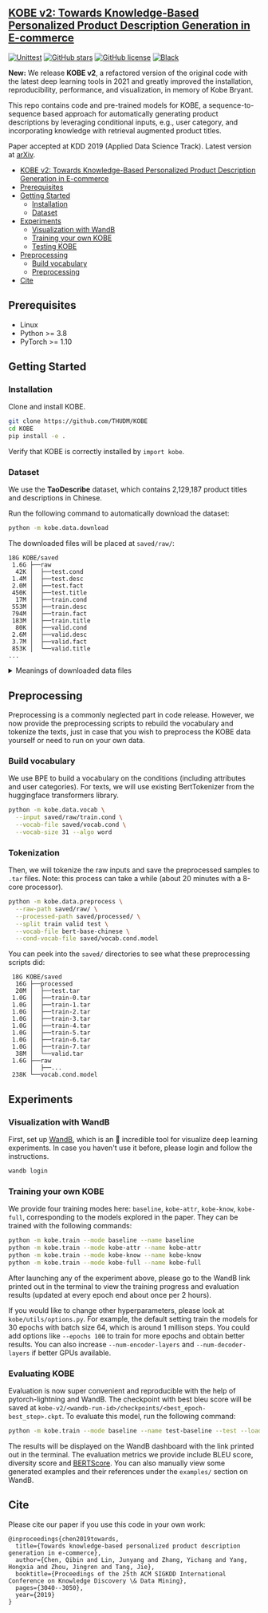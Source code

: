 ## [KOBE v2: Towards Knowledge-Based Personalized Product Description Generation in E-commerce](https://arxiv.org/abs/1903.12457)

[![Unittest](https://img.shields.io/github/workflow/status/THUDM/KOBE/Install)](https://github.com/THUDM/KOBE/actions/workflows/install.yml)
[![GitHub stars](https://img.shields.io/github/stars/THUDM/KOBE)](https://github.com/THUDM/KOBE/stargazers)
[![GitHub license](https://img.shields.io/github/license/THUDM/KOBE)](https://github.com/THUDM/KOBE/blob/master/LICENSE)
[![Black](https://img.shields.io/badge/code%20style-black-000000.svg)](https://github.com/ambv/black)

**New:** We release **KOBE v2**, a refactored version of the original code with the latest deep learning tools in 2021 and greatly improved the installation, reproducibility, performance, and visualization, in memory of Kobe Bryant.

This repo contains code and pre-trained models for KOBE, a sequence-to-sequence based approach for automatically generating product descriptions by leveraging conditional inputs, e.g., user category, and incorporating knowledge with retrieval augmented product titles.

Paper accepted at KDD 2019 (Applied Data Science Track). Latest version at [arXiv](https://arxiv.org/abs/1903.12457).

- [KOBE v2: Towards Knowledge-Based Personalized Product Description Generation in E-commerce](#kobe-v2-towards-knowledge-based-personalized-product-description-generation-in-e-commerce)
- [Prerequisites](#prerequisites)
- [Getting Started](#getting-started)
  - [Installation](#installation)
  - [Dataset](#dataset)
- [Experiments](#experiments)
  - [Visualization with WandB](#visualization-with-wandb)
  - [Training your own KOBE](#training-your-own-kobe)
  - [Testing KOBE](#testing-kobe)
- [Preprocessing](#preprocessing)
  - [Build vocabulary](#build-vocabulary)
  - [Preprocessing](#preprocessing-1)
- [Cite](#cite)

## Prerequisites

- Linux
- Python >= 3.8
- PyTorch >= 1.10

## Getting Started

### Installation

Clone and install KOBE.

```bash
git clone https://github.com/THUDM/KOBE
cd KOBE
pip install -e .
```

Verify that KOBE is correctly installed by `import kobe`.

### Dataset

We use the **TaoDescribe** dataset, which contains 2,129,187 product titles and descriptions in Chinese.

Run the following command to automatically download the dataset:

```bash
python -m kobe.data.download
```

The downloaded files will be placed at `saved/raw/`:

```
18G KOBE/saved
 1.6G ├──raw
  42K │  ├──test.cond
 1.4M │  ├──test.desc
 2.0M │  ├──test.fact
 450K │  ├──test.title
  17M │  ├──train.cond
 553M │  ├──train.desc
 794M │  ├──train.fact
 183M │  ├──train.title
  80K │  ├──valid.cond
 2.6M │  ├──valid.desc
 3.7M │  ├──valid.fact
 853K │  └──valid.title
...
```

<details>
<summary>
Meanings of downloaded data files
</summary>
<ul>
<li> train/valid/test.title: The product title as input (source) </li>
<li> train/valid/test.desc: The product description as output (generation target) </li>
<li> train/valid/test.cond: The product attribute and user category used as conditions in the KOBE model. The interpretations of these tags are explained at https://github.com/THUDM/KOBE/issues/14#issuecomment-516262659. </li>
<li> train/valid/test.fact: The retrieved knowledge for each product </li>
</ul>
</details>

## Preprocessing

Preprocessing is a commonly neglected part in code release. However, we now provide the preprocessing scripts to rebuild the vocabulary and tokenize the texts, just in case that you wish to preprocess the KOBE data yourself or need to run on your own data.

### Build vocabulary

We use BPE to build a vocabulary on the conditions (including attributes and user categories). For texts, we will use existing BertTokenizer from the huggingface transformers library.

```bash
python -m kobe.data.vocab \
  --input saved/raw/train.cond \
  --vocab-file saved/vocab.cond \
  --vocab-size 31 --algo word
```

### Tokenization

Then, we will tokenize the raw inputs and save the preprocessed samples to `.tar` files. Note: this process can take a while (about 20 minutes with a 8-core processor).

```bash
python -m kobe.data.preprocess \
  --raw-path saved/raw/ \
  --processed-path saved/processed/ \
  --split train valid test \
  --vocab-file bert-base-chinese \
  --cond-vocab-file saved/vocab.cond.model
```

You can peek into the `saved/` directories to see what these preprocessing scripts did:

```
 18G KOBE/saved
  16G ├──processed
  20M │  ├──test.tar
 1.0G │  ├──train-0.tar
 1.0G │  ├──train-1.tar
 1.0G │  ├──train-2.tar
 1.0G │  ├──train-3.tar
 1.0G │  ├──train-4.tar
 1.0G │  ├──train-5.tar
 1.0G │  ├──train-6.tar
 1.0G │  ├──train-7.tar
  38M │  └──valid.tar
 1.6G ├──raw
      │  ├──...
 238K └──vocab.cond.model
```

## Experiments

### Visualization with WandB

First, set up [WandB](https://wandb.ai/), which is an 🌟 incredible tool for visualize deep learning experiments. In case you haven't use it before, please login and follow the instructions.

```bash
wandb login
```

### Training your own KOBE

We provide four training modes here: `baseline`, `kobe-attr`, `kobe-know`, `kobe-full`, corresponding to the models explored in the paper. They can be trained with the following commands:

```bash
python -m kobe.train --mode baseline --name baseline
python -m kobe.train --mode kobe-attr --name kobe-attr
python -m kobe.train --mode kobe-know --name kobe-know
python -m kobe.train --mode kobe-full --name kobe-full
```

After launching any of the experiment above, please go to the WandB link printed out in the terminal to view the training progress and evaluation results (updated at every epoch end about once per 2 hours).

If you would like to change other hyperparameters, please look at `kobe/utils/options.py`. For example, the default setting train the models for 30 epochs with batch size 64, which is around 1 millison steps. You could add options like `--epochs 100` to train for more epochs and obtain better results. You can also increase `--num-encoder-layers` and `--num-decoder-layers` if better GPUs available.

### Evaluating KOBE

Evaluation is now super convenient and reproducible with the help of pytorch-lightning and WandB. The checkpoint with best bleu score will be saved at `kobe-v2/<wandb-run-id>/checkpoints/<best_epoch-best_step>.ckpt`. To evaluate this model, run the following command:

```bash
python -m kobe.train --mode baseline --name test-baseline --test --load-file kobe-v2/<wandb-run-id>/checkpoints/<best_epoch-best_step>.ckpt
```

The results will be displayed on the WandB dashboard with the link printed out in the terminal. The evaluation metrics we provide include BLEU score, diversity score and [BERTScore](https://arxiv.org/abs/1904.09675). You can also manually view some generated examples and their references under the `examples/` section on WandB.

## Cite

Please cite our paper if you use this code in your own work:

```
@inproceedings{chen2019towards,
  title={Towards knowledge-based personalized product description generation in e-commerce},
  author={Chen, Qibin and Lin, Junyang and Zhang, Yichang and Yang, Hongxia and Zhou, Jingren and Tang, Jie},
  booktitle={Proceedings of the 25th ACM SIGKDD International Conference on Knowledge Discovery \& Data Mining},
  pages={3040--3050},
  year={2019}
}
```

